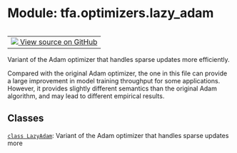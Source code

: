 <div itemscope itemtype="http://developers.google.com/ReferenceObject">
<meta itemprop="name" content="tfa.optimizers.lazy_adam" />
<meta itemprop="path" content="Stable" />
</div>

# Module: tfa.optimizers.lazy_adam


<table class="tfo-notebook-buttons tfo-api" align="left">

<td>
  <a target="_blank" href="https://github.com/tensorflow/addons/tree/r0.6/tensorflow_addons/optimizers/lazy_adam.py">
    <img src="https://www.tensorflow.org/images/GitHub-Mark-32px.png" />
    View source on GitHub
  </a>
</td></table>



Variant of the Adam optimizer that handles sparse updates more efficiently.

<!-- Placeholder for "Used in" -->

Compared with the original Adam optimizer, the one in this file can
provide a large improvement in model training throughput for some
applications. However, it provides slightly different semantics than the
original Adam algorithm, and may lead to different empirical results.

## Classes

[`class LazyAdam`](../../tfa/optimizers/LazyAdam.md): Variant of the Adam optimizer that handles sparse updates more

